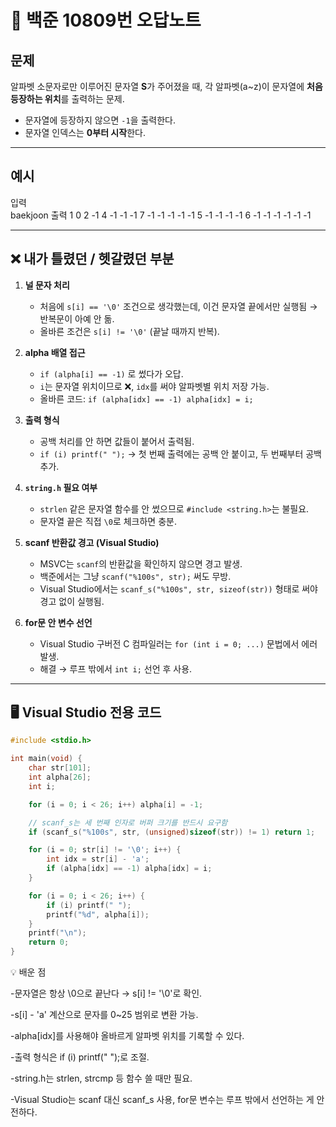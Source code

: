 # 📘 백준 10809번 오답노트  

## 문제  
알파벳 소문자로만 이루어진 문자열 **S**가 주어졌을 때, 각 알파벳(a~z)이 문자열에 **처음 등장하는 위치**를 출력하는 문제.  
- 문자열에 등장하지 않으면 `-1`을 출력한다.  
- 문자열 인덱스는 **0부터 시작**한다.  

---

## 예시  
입력  
baekjoon
출력
1 0 2 -1 4 -1 -1 -1 7 -1 -1 -1 -1 -1 5 -1 -1 -1 -1 6 -1 -1 -1 -1 -1 -1

---

## ❌ 내가 틀렸던 / 헷갈렸던 부분  

1. **널 문자 처리**  
   - 처음에 `s[i] == '\0'` 조건으로 생각했는데, 이건 문자열 끝에서만 실행됨 → 반복문이 아예 안 돎.  
   - 올바른 조건은 `s[i] != '\0'` (끝날 때까지 반복).  

2. **alpha 배열 접근**  
   - `if (alpha[i] == -1)` 로 썼다가 오답.  
   - `i`는 문자열 위치이므로 ❌, `idx`를 써야 알파벳별 위치 저장 가능.  
   - 올바른 코드: `if (alpha[idx] == -1) alpha[idx] = i;`  

3. **출력 형식**  
   - 공백 처리를 안 하면 값들이 붙어서 출력됨.  
   - `if (i) printf(" ");` → 첫 번째 출력에는 공백 안 붙이고, 두 번째부터 공백 추가.  

4. **`string.h` 필요 여부**  
   - `strlen` 같은 문자열 함수를 안 썼으므로 `#include <string.h>`는 불필요.  
   - 문자열 끝은 직접 `\0`로 체크하면 충분.  

5. **scanf 반환값 경고 (Visual Studio)**  
   - MSVC는 `scanf`의 반환값을 확인하지 않으면 경고 발생.  
   - 백준에서는 그냥 `scanf("%100s", str);` 써도 무방.  
   - Visual Studio에서는 `scanf_s("%100s", str, sizeof(str))` 형태로 써야 경고 없이 실행됨.  

6. **for문 안 변수 선언**  
   - Visual Studio 구버전 C 컴파일러는 `for (int i = 0; ...)` 문법에서 에러 발생.  
   - 해결 → 루프 밖에서 `int i;` 선언 후 사용.  

---

## 🖥️ Visual Studio 전용 코드  

```c
#include <stdio.h>

int main(void) {
    char str[101];
    int alpha[26];
    int i;

    for (i = 0; i < 26; i++) alpha[i] = -1;

    // scanf_s는 세 번째 인자로 버퍼 크기를 반드시 요구함
    if (scanf_s("%100s", str, (unsigned)sizeof(str)) != 1) return 1;

    for (i = 0; str[i] != '\0'; i++) {
        int idx = str[i] - 'a';
        if (alpha[idx] == -1) alpha[idx] = i;
    }

    for (i = 0; i < 26; i++) {
        if (i) printf(" ");
        printf("%d", alpha[i]);
    }
    printf("\n");
    return 0;
}
```
💡 배운 점

-문자열은 항상 \0으로 끝난다 → s[i] != '\0'로 확인.

-s[i] - 'a' 계산으로 문자를 0~25 범위로 변환 가능.

-alpha[idx]를 사용해야 올바르게 알파벳 위치를 기록할 수 있다.

-출력 형식은 if (i) printf(" ");로 조절.

-string.h는 strlen, strcmp 등 함수 쓸 때만 필요.

-Visual Studio는 scanf 대신 scanf_s 사용, for문 변수는 루프 밖에서 선언하는 게 안전하다.
